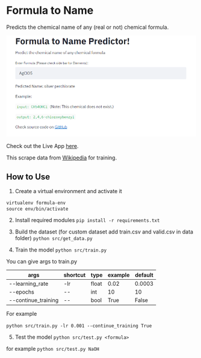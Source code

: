 # Formula to Name
Predicts the chemical name of any (real or not) chemical formula.

![sample_image](https://github.com/rishabhvarshney14/Formula-to-Name/blob/main/image/sample.PNG)

Check out the Live App [here](https://formula-to-name.herokuapp.com/).

This scrape data from [Wikipedia](https://en.wikipedia.org/wiki/Glossary_of_chemical_formulae) for training.

## How to Use
1. Create a virtual environment and activate it
 ```
 virtualenv formula-env
 source env/bin/activate
 ```
 
 2. Install required modules
 ```pip install -r requirements.txt ```
 
 3. Build the dataset (for custom dataset add train.csv and valid.csv in data folder)
 ```python src/get_data.py```
 
 4. Train the model
 ```python src/train.py```

You can give args to train.py
 
 | args                | shortcut | type  | example | default |
|---------------------|----------|-------|---------|---------|
| --learning_rate     | -lr      | float | 0.02    | 0.0003  |
| --epochs            | --       | int   | 10      | 10      |
| --continue_training | --       | bool  | True    | False   |

For example

```python src/train.py -lr 0.001 --continue_training True```
 
5. Test the model
 ```python src/test.py <formula>```
 
 for example 
 ```python src/test.py NaOH```
